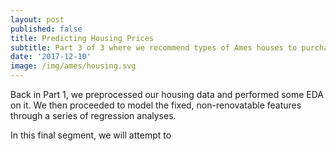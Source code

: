 ```yaml
---
layout: post
published: false
title: Predicting Housing Prices
subtitle: Part 3 of 3 where we recommend types of Ames houses to purchase for sale
date: '2017-12-10'
image: /img/ames/housing.svg
---
```

Back in Part 1, we preprocessed our housing data and performed some EDA on it. We then proceeded to model the fixed, non-renovatable features through a series of regression analyses. 

In this final segment, we will attempt to 
